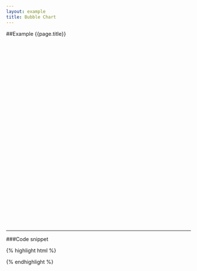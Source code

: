 ```yaml
---
layout: example
title: Bubble Chart
---
```


##Example {{page.title}}

<div id="placeholder" class="example-placeholder" style="width: 720px; height: 500px; padding-top: 0px;"></div>

---

###Code snippet

{% highlight html %}
<div id="placeholder" width="600px" height="400px"></div>
<script>
var wsReader = new WSReader.WSReader().getReader();
Vizabi.Reader.extend("waffle", wsReader);

Vizabi._globals.ext_resources = {
  host: "https://waffle-server.gapminder.org",
  preloadPath: "/api/vizabi/",
  dataPath: "/api/ddf/",
  shapePath: "/preview/data/mc_precomputed_shapes.json"
};

Vizabi("BubbleChart", document.getElementById("placeholder"), {
   "state": {
     "entities": {
       "dim": "geo",
       "show": {
         "is--country": true
       }      
     },
     "entities_colorlegend": {
       "dim": "world_4region"
     },
     "entities_tags": {
       "dim": "tag"
     },
     "time": {
       "startOrigin": "1800",
       "endOrigin": "2015",
       "value": "2015",
       "dim": "time"
     },
     "marker": {
       "space": ["entities", "time"],
       "label": {
         "use": "property",
         "which": "name"
       },
       "axis_y": {
         "use": "indicator",
         "which": "life_expectancy_years",
         "zoomedMin": 19,
         "zoomedMax": 86,
         "domainMin": 0,
         "domainMax": 100
       },
       "axis_x": {
         "use": "indicator",
         "scaleType": "log",
         "domainMax": 150000,
         "domainMin": 300,
         "zoomedMax": 150000,
         "zoomedMin": 300,
         "which": "income_per_person_gdppercapita_ppp_inflation_adjusted"
       },
       "size": {
         "use": "indicator",
         "which": "population_total",
         "domainMin": 15,
         "domainMax": 1400000000,
         "scaleType": "linear",
         "allow": {
           "scales": ["linear"]
         }
       },
       "color": {
         "use": "property",
         "which": "world_4region",
         "scaleType": "ordinal",
         "syncModels": ["marker_colorlegend"]
       }
     },
     "marker_colorlegend":{
       "space": ["entities_colorlegend"],
       "opacityRegular": 0.8,
       "opacityHighlightDim": 0.3,
       "label": {
         "use": "property",
         "which": "name"
       },
       "hook_rank": {
         "use": "property",
         "which": "rank"
       },
       "hook_geoshape": {
         "use": "property",
         "which": "shape_lores_svg"
       }
     },
     "marker_tags": {
       "space": ["entities_tags"],
       "label": {
         "use": "property",
         "which": "name"
       },
       "hook_parent": {
         "use": "property",
         "which": "parent"
       }
     }
   },
   "ui": {
     "datawarning": {
       "doubtDomain": [1800, 1950, 2015],
       "doubtRange": [1.0, 0.3, 0.2]
     },
     "splash": true
   },
   "data": {
     "reader": "waffle",
     "path": "https://waffle-server-dev.gapminderdev.org/api/ddf"
   },
   "locale": {
     "filePath": "/preview/data/translation/"
   },
});
</script>
{% endhighlight %}

<script defer>
var wsReader = new WSReader.WSReader().getReader();
Vizabi.Reader.extend("waffle", wsReader);

Vizabi._globals.ext_resources = {
  host: "https://waffle-server.gapminder.org",
  preloadPath: "/api/vizabi/",
  dataPath: "/api/ddf/",
  shapePath: "data/mc_precomputed_shapes.json"
};

Vizabi("BubbleChart", document.getElementById("placeholder"), {
   "state": {
     "entities": {
       "dim": "geo",
       "show": {
         "is--country": true
       }      
     },
     "entities_colorlegend": {
       "dim": "world_4region"
     },
     "entities_tags": {
       "dim": "tag"
     },
     "time": {
       "startOrigin": "1800",
       "endOrigin": "2015",
       "value": "2015",
       "dim": "time"
     },
     "marker": {
       "space": ["entities", "time"],
       "label": {
         "use": "property",
         "which": "name"
       },
       "axis_y": {
         "use": "indicator",
         "which": "life_expectancy_years",
         "zoomedMin": 19,
         "zoomedMax": 86,
         "domainMin": 0,
         "domainMax": 100
       },
       "axis_x": {
         "use": "indicator",
         "scaleType": "log",
         "domainMax": 150000,
         "domainMin": 300,
         "zoomedMax": 150000,
         "zoomedMin": 300,
         "which": "income_per_person_gdppercapita_ppp_inflation_adjusted"
       },
       "size": {
         "use": "indicator",
         "which": "population_total",
         "domainMin": 15,
         "domainMax": 1400000000,
         "scaleType": "linear",
         "allow": {
           "scales": ["linear"]
         }
       },
       "color": {
         "use": "property",
         "which": "world_4region",
         "scaleType": "ordinal",
         "syncModels": ["marker_colorlegend"]
       }
     },
     "marker_colorlegend":{
       "space": ["entities_colorlegend"],
       "opacityRegular": 0.8,
       "opacityHighlightDim": 0.3,
       "label": {
         "use": "property",
         "which": "name"
       },
       "hook_rank": {
         "use": "property",
         "which": "rank"
       },
       "hook_geoshape": {
         "use": "property",
         "which": "shape_lores_svg"
       }
     },
     "marker_tags": {
       "space": ["entities_tags"],
       "label": {
         "use": "property",
         "which": "name"
       },
       "hook_parent": {
         "use": "property",
         "which": "parent"
       }
     }
   },
   "ui": {
     "datawarning": {
       "doubtDomain": [1800, 1950, 2015],
       "doubtRange": [1.0, 0.3, 0.2]
     },
     "splash": true
   },
   "data": {
     "reader": "waffle",
     "path": "https://waffle-server-dev.gapminderdev.org/api/ddf"
   },
   "locale": {
     "filePath": "/preview/data/translation/"
   },
});
</script>
